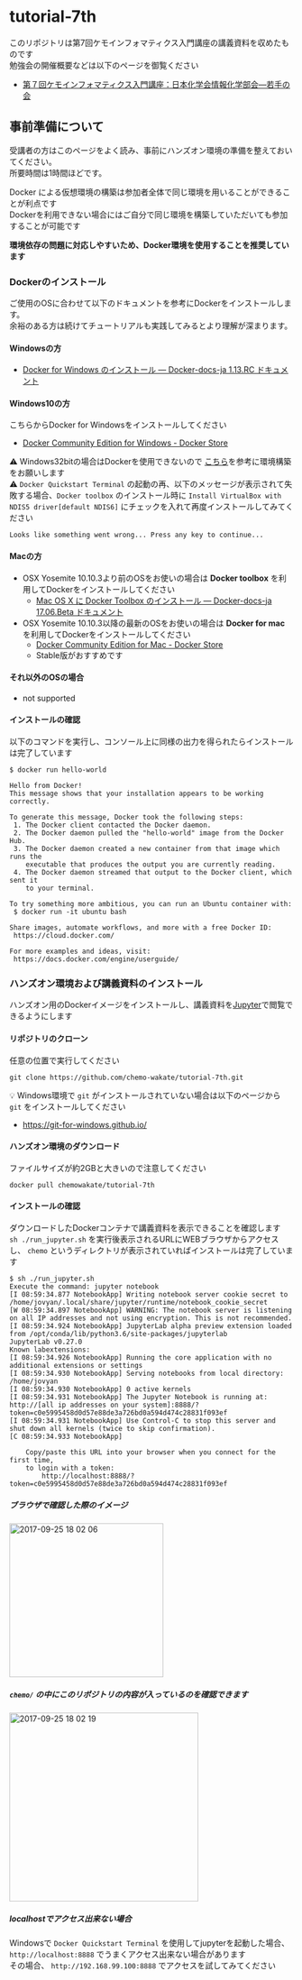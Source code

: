 # tutorial-7th
このリポジトリは第7回ケモインフォマティクス入門講座の講義資料を収めたものです  
勉強会の開催概要などは以下のページを御覧ください  

- [第７回ケモインフォマティクス入門講座：日本化学会情報化学部会―若手の会](http://cicsj.chemistry.or.jp/wakate/news-contents/news170905.html)

## 事前準備について

受講者の方はこのページをよく読み、事前にハンズオン環境の準備を整えておいてください。  
所要時間は1時間ほどです。  

Docker による仮想環境の構築は参加者全体で同じ環境を用いることができることが利点です  
Dockerを利用できない場合にはご自分で同じ環境を構築していただいても参加することが可能です  
  
**環境依存の問題に対応しやすいため、Docker環境を使用することを推奨しています**

### Dockerのインストール
ご使用のOSに合わせて以下のドキュメントを参考にDockerをインストールします。  
余裕のある方は続けてチュートリアルも実践してみるとより理解が深まります。

#### Windowsの方
- [Docker for Windows のインストール — Docker-docs-ja 1.13.RC ドキュメント](http://docs.docker.jp/windows/step_one.html)

#### Windows10の方
こちらからDocker for Windowsをインストールしてください  
- [Docker Community Edition for Windows - Docker Store](https://store.docker.com/editions/community/docker-ce-desktop-windows)

:warning: Windows32bitの場合はDockerを使用できないので [こちら](https://github.com/chemo-wakate/tutorial-FAQ#1-pcの権限などが理由でdockerをインストールできない場合)を参考に環境構築をお願いします  
:warning: `Docker Quickstart Terminal` の起動の再、以下のメッセージが表示されて失敗する場合、`Docker toolbox` のインストール時に `Install VirtualBox with NDIS5 driver[default NDIS6]` にチェックを入れて再度インストールしてみてください
```
Looks like something went wrong... Press any key to continue...
```

#### Macの方
- OSX Yosemite 10.10.3より前のOSをお使いの場合は **Docker toolbox** を利用してDockerをインストールしてください
    - [Mac OS X に Docker Toolbox のインストール — Docker-docs-ja 17.06.Beta ドキュメント](http://docs.docker.jp/docker-for-mac/step_one.html)
- OSX Yosemite 10.10.3以降の最新のOSをお使いの場合は **Docker for mac** を利用してDockerをインストールしてください
    - [Docker Community Edition for Mac - Docker Store](https://store.docker.com/editions/community/docker-ce-desktop-mac)
    - Stable版がおすすめです

#### それ以外のOSの場合
- not supported

#### インストールの確認

以下のコマンドを実行し、コンソール上に同様の出力を得られたらインストールは完了しています

```
$ docker run hello-world

Hello from Docker!
This message shows that your installation appears to be working correctly.

To generate this message, Docker took the following steps:
 1. The Docker client contacted the Docker daemon.
 2. The Docker daemon pulled the "hello-world" image from the Docker Hub.
 3. The Docker daemon created a new container from that image which runs the
    executable that produces the output you are currently reading.
 4. The Docker daemon streamed that output to the Docker client, which sent it
    to your terminal.

To try something more ambitious, you can run an Ubuntu container with:
 $ docker run -it ubuntu bash

Share images, automate workflows, and more with a free Docker ID:
 https://cloud.docker.com/

For more examples and ideas, visit:
 https://docs.docker.com/engine/userguide/
```

### ハンズオン環境および講義資料のインストール

ハンズオン用のDockerイメージをインストールし、講義資料を[Jupyter](http://jupyter.org/)で閲覧できるようにします


#### リポジトリのクローン
任意の位置で実行してください  

```
git clone https://github.com/chemo-wakate/tutorial-7th.git
```
:bulb: Windows環境で `git` がインストールされていない場合は以下のページから `git` をインストールしてください  
- https://git-for-windows.github.io/

#### ハンズオン環境のダウンロード
ファイルサイズが約2GBと大きいので注意してください

```
docker pull chemowakate/tutorial-7th
```

#### インストールの確認
ダウンロードしたDockerコンテナで講義資料を表示できることを確認します  
`sh ./run_jupyter.sh` を実行後表示されるURLにWEBブラウザからアクセスし、 `chemo` というディレクトリが表示されていればインストールは完了しています

```
$ sh ./run_jupyter.sh
Execute the command: jupyter notebook
[I 08:59:34.877 NotebookApp] Writing notebook server cookie secret to /home/jovyan/.local/share/jupyter/runtime/notebook_cookie_secret
[W 08:59:34.897 NotebookApp] WARNING: The notebook server is listening on all IP addresses and not using encryption. This is not recommended.
[I 08:59:34.924 NotebookApp] JupyterLab alpha preview extension loaded from /opt/conda/lib/python3.6/site-packages/jupyterlab
JupyterLab v0.27.0
Known labextensions:
[I 08:59:34.926 NotebookApp] Running the core application with no additional extensions or settings
[I 08:59:34.930 NotebookApp] Serving notebooks from local directory: /home/jovyan
[I 08:59:34.930 NotebookApp] 0 active kernels
[I 08:59:34.931 NotebookApp] The Jupyter Notebook is running at: http://[all ip addresses on your system]:8888/?token=c0e5995458d0d57e88de3a726bd0a594d474c28831f093ef
[I 08:59:34.931 NotebookApp] Use Control-C to stop this server and shut down all kernels (twice to skip confirmation).
[C 08:59:34.933 NotebookApp]

    Copy/paste this URL into your browser when you connect for the first time,
    to login with a token:
        http://localhost:8888/?token=c0e5995458d0d57e88de3a726bd0a594d474c28831f093ef
```

##### ブラウザで確認した際のイメージ
<img width="273" alt="2017-09-25 18 02 06" src="https://user-images.githubusercontent.com/7918702/30800676-b9e8e08a-a21b-11e7-8afe-8bd7c5295fcc.png">

##### `chemo/` の中にこのリポジトリの内容が入っているのを確認できます
<img width="335" alt="2017-09-25 18 02 19" src="https://user-images.githubusercontent.com/7918702/30800721-e576bbb4-a21b-11e7-85c6-b0f38ae5765c.png">

##### localhostでアクセス出来ない場合
Windowsで `Docker Quickstart Terminal` を使用してjupyterを起動した場合、 `http://localhost:8888` でうまくアクセス出来ない場合があります  
その場合、 `http://192.168.99.100:8888` でアクセスを試してみてください
